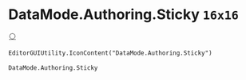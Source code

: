 # DataMode.Authoring.Sticky `16x16`
<img src="/img/DataMode.Authoring.Sticky.png" width=16 height=16>

``` CSharp
EditorGUIUtility.IconContent("DataMode.Authoring.Sticky")
```
```
DataMode.Authoring.Sticky
```
